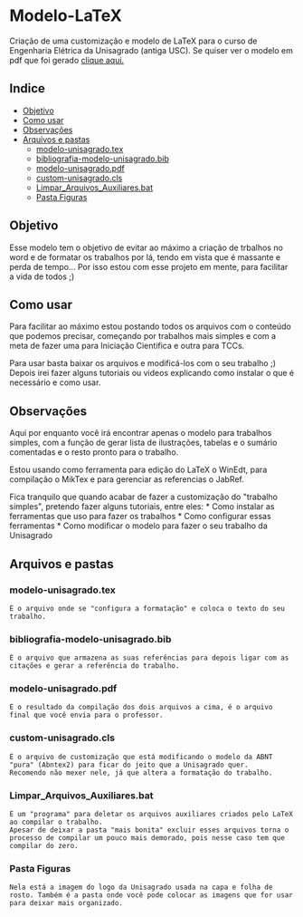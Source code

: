 # Modelo-LaTeX
Criação de uma customização e modelo de LaTeX para o curso de Engenharia Elétrica da Unisagrado (antiga USC).
Se quiser ver o modelo em pdf que foi gerado <a target="_blank" href="https://github.com/FelipeSantos21/Modelo-LaTeX/blob/master/modelo-unisagrado.pdf" >clique aqui. </a>


## Indice

* [Objetivo](#objetivo)
* [Como usar](#como-usar)
* [Observações](#observações)
* [Arquivos e pastas](#arquivos-e-pastas)
    * [modelo-unisagrado.tex](#modelo-unisagradotex)
    * [bibliografia-modelo-unisagrado.bib](#bibliografia-modelo-unisagradobib)
    * [modelo-unisagrado.pdf](#modelo-unisagradopdf)
    * [custom-unisagrado.cls](#custom-unisagradocls)
    * [Limpar_Arquivos_Auxiliares.bat](#Limpar_Arquivos_Auxiliaresbat)
    * [Pasta Figuras](#pasta-figuras)

## Objetivo

Esse modelo tem o objetivo de evitar ao máximo a criação de trbalhos no word e de formatar os trabalhos por lá, tendo em vista que é massante e perda de tempo...
Por isso estou com esse projeto em mente, para facilitar a vida de todos ;)

## Como usar

Para facilitar ao máximo estou postando todos os arquivos com o conteúdo que podemos precisar, começando por trabalhos mais simples e com a meta de fazer uma para Iniciação Cientifica e outra para TCCs.

Para usar basta baixar os arquivos e modificá-los com o seu trabalho ;)
Depois irei fazer alguns tutoriais ou videos explicando como instalar o que é necessário e como usar.

## Observações

Aqui por enquanto você irá encontrar apenas o modelo para trabalhos simples, com a função de gerar lista de ilustrações, tabelas e o sumário comentadas e o resto pronto para o trabalho.

Estou usando como ferramenta para edição do LaTeX o WinEdt, para compilação o MikTex e para gerenciar as referencias o JabRef.

Fica tranquilo que quando acabar de fazer a customização do "trabalho simples", pretendo fazer alguns tutoriais, entre eles:
    * Como instalar as ferramentas que uso para fazer os trabalhos 
    * Como configurar essas ferramentas
    * Como modificar o modelo para fazer o seu trabalho da Unisagrado

## Arquivos e pastas
### modelo-unisagrado.tex

    É o arquivo onde se "configura a formatação" e coloca o texto do seu trabalho.

### bibliografia-modelo-unisagrado.bib

    É o arquivo que armazena as suas referências para depois ligar com as citações e gerar a referência do trabalho.

### modelo-unisagrado.pdf

    É o resultado da compilação dos dois arquivos a cima, é o arquivo final que você envia para o professor.

### custom-unisagrado.cls

    É o arquivo de customização que está modificando o modelo da ABNT "pura" (Abntex2) para ficar do jeito que a Unisagrado quer.
    Recomendo não mexer nele, já que altera a formatação do trabalho.

### Limpar_Arquivos_Auxiliares.bat 

    É um "programa" para deletar os arquivos auxiliares criados pelo LaTeX ao compilar o trabalho. 
    Apesar de deixar a pasta "mais bonita" excluir esses arquivos torna o processo de compilar um pouco mais demorado, pois nesse caso tem que compilar do zero.

### Pasta Figuras

    Nela está a imagem do logo da Unisagrado usada na capa e folha de rosto. Também é a pasta onde você pode colocar as imagens que for usar para deixar mais organizado.
